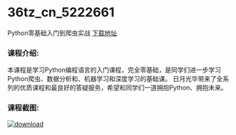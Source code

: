 # 36tz_cn_5222661
Python零基础入门到爬虫实战
[下载地址](http://www.36tz.cn/article/5222661 "下载地址")
### 课程介绍:
本课程是学习Python编程语言的入门课程，完全零基础，是同学们进一步学习Python爬虫、数据分析和、机器学习和深度学习的基础课。
日月光华带来了全系列的优质课程和最良好的答疑服务，希望和同学们一道拥抱Python、拥抱未来。

### 课程截图:
[![download](http://36tz.cn/muke_img/2022_02_2-1.png "下载地址")](http://www.36tz.cn "下载地址")
